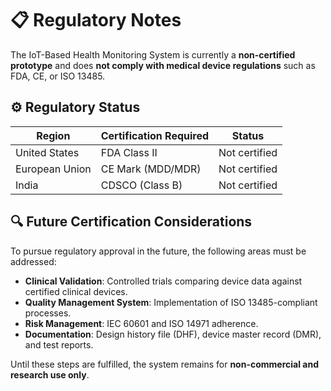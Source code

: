 ﻿# 📋 Regulatory Notes

The IoT-Based Health Monitoring System is currently a **non-certified prototype** and does **not comply with medical device regulations** such as FDA, CE, or ISO 13485.

## ⚙️ Regulatory Status

| Region       | Certification Required | Status          |
|--------------|------------------------|-----------------|
| United States| FDA Class II           | Not certified   |
| European Union | CE Mark (MDD/MDR)    | Not certified   |
| India         | CDSCO (Class B)       | Not certified   |

## 🔍 Future Certification Considerations

To pursue regulatory approval in the future, the following areas must be addressed:

- **Clinical Validation**: Controlled trials comparing device data against certified clinical devices.
- **Quality Management System**: Implementation of ISO 13485-compliant processes.
- **Risk Management**: IEC 60601 and ISO 14971 adherence.
- **Documentation**: Design history file (DHF), device master record (DMR), and test reports.

Until these steps are fulfilled, the system remains for **non-commercial and research use only**.
